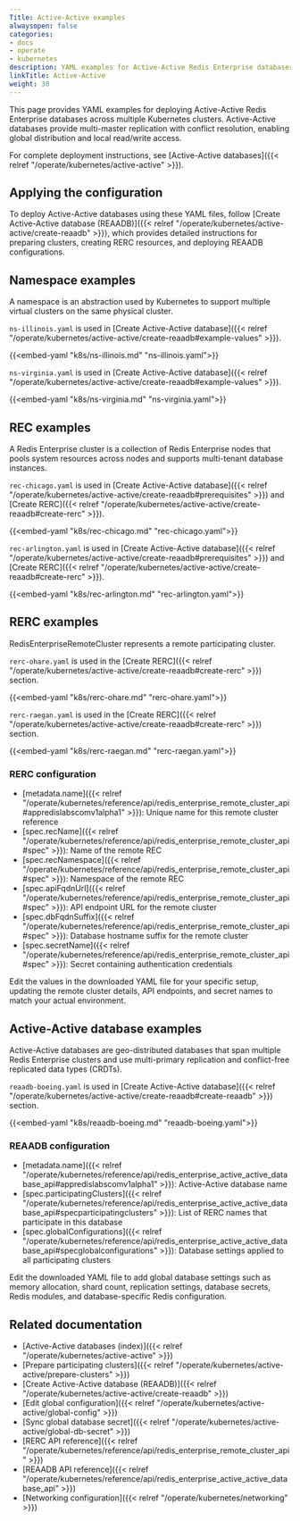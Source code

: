 ```yaml
---
Title: Active-Active examples
alwaysopen: false
categories:
- docs
- operate
- kubernetes
description: YAML examples for Active-Active Redis Enterprise databases across multiple Kubernetes clusters.
linkTitle: Active-Active
weight: 30
---
```


This page provides YAML examples for deploying Active-Active Redis Enterprise databases across multiple Kubernetes clusters. Active-Active databases provide multi-master replication with conflict resolution, enabling global distribution and local read/write access.

For complete deployment instructions, see [Active-Active databases]({{< relref "/operate/kubernetes/active-active" >}}).

## Applying the configuration

To deploy Active-Active databases using these YAML files, follow [Create Active-Active database (REAADB)]({{< relref "/operate/kubernetes/active-active/create-reaadb" >}}), which provides detailed instructions for preparing clusters, creating RERC resources, and deploying REAADB configurations.

## Namespace examples

A namespace is an abstraction used by Kubernetes to support multiple virtual clusters on the same physical cluster.

`ns-illinois.yaml` is used in [Create Active-Active database]({{< relref "/operate/kubernetes/active-active/create-reaadb#example-values" >}}).

{{<embed-yaml "k8s/ns-illinois.md" "ns-illinois.yaml">}}

`ns-virginia.yaml` is used in [Create Active-Active database]({{< relref "/operate/kubernetes/active-active/create-reaadb#example-values" >}}).

{{<embed-yaml "k8s/ns-virginia.md" "ns-virginia.yaml">}}

## REC examples

A Redis Enterprise cluster is a collection of Redis Enterprise nodes that pools system resources across nodes and supports multi-tenant database instances.

`rec-chicago.yaml` is used in [Create Active-Active database]({{< relref "/operate/kubernetes/active-active/create-reaadb#prerequisites" >}}) and [Create RERC]({{< relref "/operate/kubernetes/active-active/create-reaadb#create-rerc" >}}).

{{<embed-yaml "k8s/rec-chicago.md" "rec-chicago.yaml">}}

`rec-arlington.yaml` is used in [Create Active-Active database]({{< relref "/operate/kubernetes/active-active/create-reaadb#prerequisites" >}}) and [Create RERC]({{< relref "/operate/kubernetes/active-active/create-reaadb#create-rerc" >}}).

{{<embed-yaml "k8s/rec-arlington.md" "rec-arlington.yaml">}}

## RERC examples

RedisEnterpriseRemoteCluster represents a remote participating cluster.

`rerc-ohare.yaml` is used in the [Create RERC]({{< relref "/operate/kubernetes/active-active/create-reaadb#create-rerc" >}}) section.

{{<embed-yaml "k8s/rerc-ohare.md" "rerc-ohare.yaml">}}

`rerc-raegan.yaml` is used in the [Create RERC]({{< relref "/operate/kubernetes/active-active/create-reaadb#create-rerc" >}}) section.

{{<embed-yaml "k8s/rerc-raegan.md" "rerc-raegan.yaml">}}

### RERC configuration

- [metadata.name]({{< relref "/operate/kubernetes/reference/api/redis_enterprise_remote_cluster_api#appredislabscomv1alpha1" >}}): Unique name for this remote cluster reference
- [spec.recName]({{< relref "/operate/kubernetes/reference/api/redis_enterprise_remote_cluster_api#spec" >}}): Name of the remote REC
- [spec.recNamespace]({{< relref "/operate/kubernetes/reference/api/redis_enterprise_remote_cluster_api#spec" >}}): Namespace of the remote REC
- [spec.apiFqdnUrl]({{< relref "/operate/kubernetes/reference/api/redis_enterprise_remote_cluster_api#spec" >}}): API endpoint URL for the remote cluster
- [spec.dbFqdnSuffix]({{< relref "/operate/kubernetes/reference/api/redis_enterprise_remote_cluster_api#spec" >}}): Database hostname suffix for the remote cluster
- [spec.secretName]({{< relref "/operate/kubernetes/reference/api/redis_enterprise_remote_cluster_api#spec" >}}): Secret containing authentication credentials

Edit the values in the downloaded YAML file for your specific setup, updating the remote cluster details, API endpoints, and secret names to match your actual environment.

## Active-Active database examples

Active-Active databases are geo-distributed databases that span multiple Redis Enterprise clusters and use multi-primary replication and conflict-free replicated data types (CRDTs).

`reaadb-boeing.yaml` is used in [Create Active-Active database]({{< relref "/operate/kubernetes/active-active/create-reaadb#create-reaadb" >}}) section.

{{<embed-yaml "k8s/reaadb-boeing.md" "reaadb-boeing.yaml">}}

### REAADB configuration

- [metadata.name]({{< relref "/operate/kubernetes/reference/api/redis_enterprise_active_active_database_api#appredislabscomv1alpha1" >}}): Active-Active database name
- [spec.participatingClusters]({{< relref "/operate/kubernetes/reference/api/redis_enterprise_active_active_database_api#specparticipatingclusters" >}}): List of RERC names that participate in this database
- [spec.globalConfigurations]({{< relref "/operate/kubernetes/reference/api/redis_enterprise_active_active_database_api#specglobalconfigurations" >}}): Database settings applied to all participating clusters

Edit the downloaded YAML file to add global database settings such as memory allocation, shard count, replication settings, database secrets, Redis modules, and database-specific Redis configuration.

## Related documentation

- [Active-Active databases (index)]({{< relref "/operate/kubernetes/active-active" >}})
- [Prepare participating clusters]({{< relref "/operate/kubernetes/active-active/prepare-clusters" >}})
- [Create Active-Active database (REAADB)]({{< relref "/operate/kubernetes/active-active/create-reaadb" >}})
- [Edit global configuration]({{< relref "/operate/kubernetes/active-active/global-config" >}})
- [Sync global database secret]({{< relref "/operate/kubernetes/active-active/global-db-secret" >}})
- [RERC API reference]({{< relref "/operate/kubernetes/reference/api/redis_enterprise_remote_cluster_api" >}})
- [REAADB API reference]({{< relref "/operate/kubernetes/reference/api/redis_enterprise_active_active_database_api" >}})
- [Networking configuration]({{< relref "/operate/kubernetes/networking" >}})
